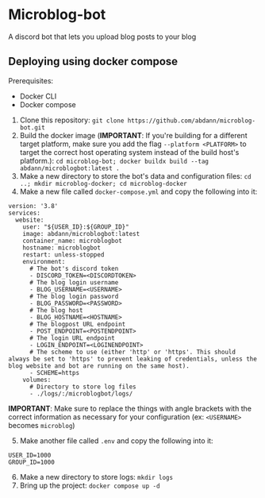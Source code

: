 # Microblog-bot
A discord bot that lets you upload blog posts to your blog

## Deploying using docker compose
Prerequisites:
- Docker CLI
- Docker compose

1. Clone this repository: `git clone https://github.com/abdann/microblog-bot.git`
2. Build the docker image (**IMPORTANT**: If you're building for a different target platform, make sure you add the flag `--platform <PLATFORM>` to target the correct host operating system instead of the build host's platform.): `cd microblog-bot; docker buildx build --tag abdann/microblogbot:latest .`
3. Make a new directory to store the bot's data and configuration files: `cd ..; mkdir microblog-docker; cd microblog-docker`
4. Make a new file called `docker-compose.yml` and copy the following into it:

```
version: '3.8'
services:
  website:
    user: "${USER_ID}:${GROUP_ID}"
    image: abdann/microblogbot:latest
    container_name: microblogbot
    hostname: microblogbot
    restart: unless-stopped
    environment:
      # The bot's discord token
      - DISCORD_TOKEN=<DISCORDTOKEN>
      # The blog login username
      - BLOG_USERNAME=<USERNAME>
      # The blog login password
      - BLOG_PASSWORD=<PASSWORD>
      # The blog host
      - BLOG_HOSTNAME=<HOSTNAME>
      # The blogpost URL endpoint
      - POST_ENDPOINT=<POSTENDPOINT>
      # The login URL endpoint
      - LOGIN_ENDPOINT=<LOGINENDPOINT>
      # The scheme to use (either 'http' or 'https'. This should always be set to 'https' to prevent leaking of credentials, unless the blog website and bot are running on the same host).
      - SCHEME=https
    volumes:
      # Directory to store log files
      - ./logs/:/microblogbot/logs/
```

**IMPORTANT**: Make sure to replace the things with angle brackets with the correct information as necessary for your configuration (ex: `<USERNAME>` becomes `microblog`)

5. Make another file called `.env` and copy the following into it:
```
USER_ID=1000
GROUP_ID=1000
```
6. Make a new directory to store logs: `mkdir logs`
7. Bring up the project: `docker compose up -d`
